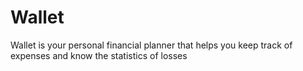 # Wallet
Wallet is your personal financial planner that helps you keep track of expenses and know the statistics of losses
